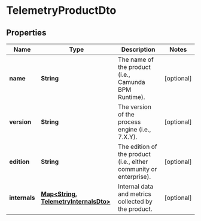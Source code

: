 

# TelemetryProductDto

## Properties

Name | Type | Description | Notes
------------ | ------------- | ------------- | -------------
**name** | **String** | The name of the product (i.e., Camunda BPM Runtime). |  [optional]
**version** | **String** | The version of the process engine (i.e., 7.X.Y). |  [optional]
**edition** | **String** | The edition of the product (i.e., either community or enterprise). |  [optional]
**internals** | [**Map&lt;String, TelemetryInternalsDto&gt;**](TelemetryInternalsDto.md) | Internal data and metrics collected by the product. |  [optional]



